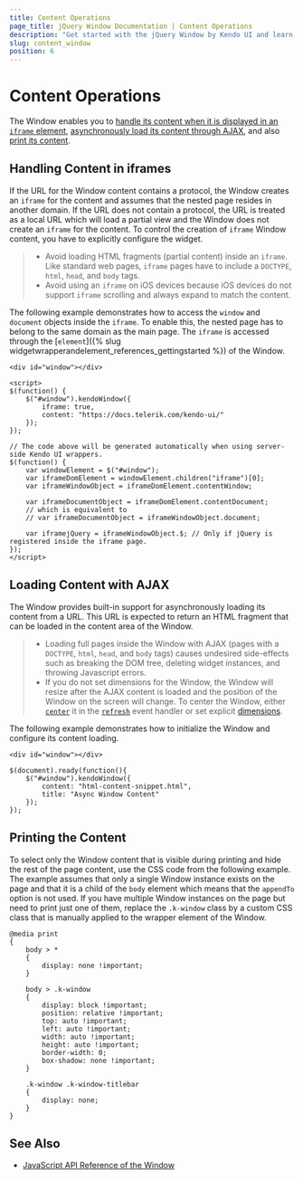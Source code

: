 ```yaml
---
title: Content Operations
page_title: jQuery Window Documentation | Content Operations
description: "Get started with the jQuery Window by Kendo UI and learn how to print its content, control its content when it is displayed in an iframe, and asynchronously load its content with AJAX."
slug: content_window
position: 6
---
```


# Content Operations

The Window enables you to [handle its content when it is displayed in an `iframe` element](#handling-content-in-iframes), [asynchronously load its content through AJAX](#loading-content-with-ajax), and also [print its content](#printing-the-content).

## Handling Content in iframes

If the URL for the Window content contains a protocol, the Window creates an `iframe` for the content and assumes that the nested page resides in another domain. If the URL does not contain a protocol, the URL is treated as a local URL which will load a partial view and the Window does not create an `iframe` for the content. To control the creation of `iframe` Window content, you have to explicitly configure the widget.

> * Avoid loading HTML fragments (partial content) inside an `iframe`. Like standard web pages, `iframe` pages have to include a `DOCTYPE`, `html`, `head`, and `body` tags.
> * Avoid using an `iframe` on iOS devices because iOS devices do not support `iframe` scrolling and always expand to match the content.

The following example demonstrates how to access the `window` and `document` objects inside the `iframe`. To enable this, the nested page has to belong to the same domain as the main page. The `iframe` is accessed through the [`element`]({% slug widgetwrapperandelement_references_gettingstarted %}) of the Window.

    <div id="window"></div>

    <script>
    $(function() {
        $("#window").kendoWindow({
            iframe: true,
            content: "https://docs.telerik.com/kendo-ui/"
        });
    });

    // The code above will be generated automatically when using server-side Kendo UI wrappers.
    $(function() {
        var windowElement = $("#window");
        var iframeDomElement = windowElement.children("iframe")[0];
        var iframeWindowObject = iframeDomElement.contentWindow;

        var iframeDocumentObject = iframeDomElement.contentDocument;
        // which is equivalent to
        // var iframeDocumentObject = iframeWindowObject.document;

        var iframejQuery = iframeWindowObject.$; // Only if jQuery is registered inside the iframe page.
    });
    </script>

## Loading Content with AJAX

The Window provides built-in support for asynchronously loading its content from a URL. This URL is expected to return an HTML fragment that can be loaded in the content area of the Window.

> * Loading full pages inside the Window with AJAX (pages with a `DOCTYPE`, `html`, `head`, and `body` tags) causes undesired side-effects such as breaking the DOM tree, deleting widget instances, and throwing Javascript errors.
> * If you do not set dimensions for the Window, the Window will resize after the AJAX content is loaded and the position of the Window on the screen will change. To center the Window, either [`center`](/api/javascript/ui/window/methods/center) it in the [`refresh`](/api/javascript/ui/window/events/refresh) event handler or set explicit [dimensions](/api/javascript/ui/window/configuration/height).

The following example demonstrates how to initialize the Window and configure its content loading.

    <div id="window"></div>

    $(document).ready(function(){
        $("#window").kendoWindow({
            content: "html-content-snippet.html",
            title: "Async Window Content"
        });
    });

## Printing the Content

To select only the Window content that is visible during printing and hide the rest of the page content, use the CSS code from the following example. The example assumes that only a single Window instance exists on the page and that it is a child of the `body` element which means that the `appendTo` option is not used. If you have multiple Window instances on the page but need to print just one of them, replace the `.k-window` class by a custom CSS class that is manually applied to the wrapper element of the Window.

    @media print
    {
        body > *
        {
            display: none !important;
        }

        body > .k-window
        {
            display: block !important;
            position: relative !important;
            top: auto !important;
            left: auto !important;
            width: auto !important;
            height: auto !important;
            border-width: 0;
            box-shadow: none !important;
        }

        .k-window .k-window-titlebar
        {
            display: none;
        }
    }

## See Also

* [JavaScript API Reference of the Window](/api/javascript/ui/window)
